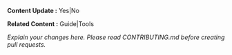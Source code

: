 **Content Update :** Yes|No

**Related Content :** Guide|Tools

*Explain your changes here. Please read CONTRIBUTING.md before creating pull requests.*
